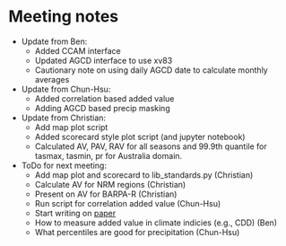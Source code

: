 # Meeting notes

- Update from Ben:
  - Added CCAM interface
  - Updated AGCD interface to use xv83
  - Cautionary note on using daily AGCD date to calculate monthly averages
- Update from Chun-Hsu:
  - Added correlation based added value
  - Adding AGCD based precip masking
- Update from Christian:
  - Add map plot script
  - Added scorecard style plot script (and jupyter notebook)
  - Calculated AV, PAV, RAV for all seasons and 99.9th quantile for tasmax, tasmin, pr for Australia domain.
- ToDo for next meeting:
  - Add map plot and scorecard to lib_standards.py (Christian)
  - Calculate AV for NRM regions (Christian)
  - Present on AV for BARPA-R (Christian)
  - Run script for correlation added value (Chun-Hsu)
  - Start writing on [paper](https://bom365.sharepoint.com/:w:/r/sites/ext_ACS/Shared%20Documents/Research%20article%20-%20Added%20value/acs_added_value.docx?d=w796d0fcdf473425ea2fcde1b49d2ff85&csf=1&web=1&e=9zX9EX)
  - How to measure added value in climate indicies (e.g., CDD) (Ben)
  - What percentiles are good for precipitation (Chun-Hsu)
